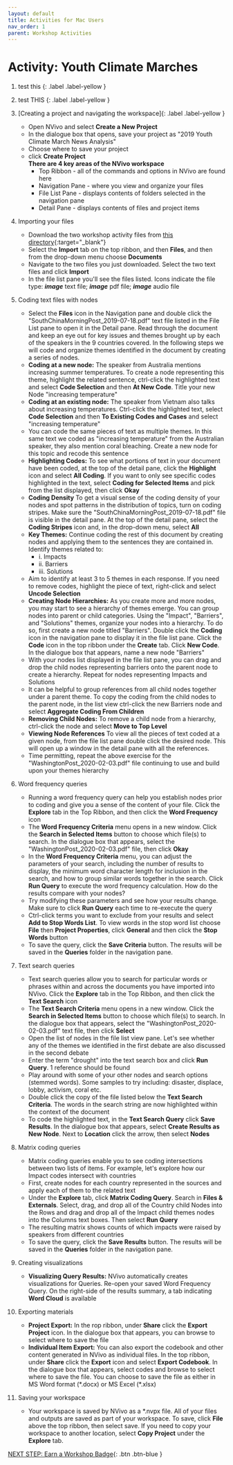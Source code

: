 ```yaml
---
layout: default
title: Activities for Mac Users
nav_order: 1
parent: Workshop Activities
---
```


# Activity: Youth Climate Marches

1.  test this
{: .label .label-yellow }<br>

2.  test THIS
{: .label .label-yellow }<br>

1.  [Creating a project and navigating the workspace]{: .label .label-yellow }
    - Open NVivo and select **Create a New Project**
    - In the dialogue box that opens, save your project as "2019 Youth Climate March News Analysis"
    - Choose where to save your project
    - click **Create Project**<br>
    **There are 4 key areas of the NVivo workspace**
        - Top Ribbon - all of the commands and options in NVivo are found here
        - Navigation Pane - where you view and organize your files
        - File List Pane - displays contents of folders selected in the navigation pane
        - Detail Pane - displays contents of files and project items
2.  Importing your files
    - Download the two workshop activity files from [this directory](https://bit.ly/DSC_NVIVO_Activity_1_Files){:target="_blank"}
    - Select the **Import** tab on the top ribbon, and then **Files**, and then from the drop-down menu choose **Documents**
    - Navigate to the two files you just downloaded. Select the two text files and click **Import**
    - In the file list pane you'll see the files listed. Icons indicate the file type: ***image*** text file; ***image*** pdf file; ***image*** audio file
3.  Coding text files with nodes
    - Select the **Files** icon in the Navigation pane and double click the "SouthChinaMorningPost_2019-07-18.pdf" text file listed in the File List pane to open it in the Detail pane. Read through the document and keep an eye out for key issues and themes brought up by each of the speakers in the 9 countries covered. In the following steps we will code and organize themes identified in the document by creating a series of nodes.
    - **Coding at a new node:** The speaker from Australia mentions increasing summer temperatures. To create a node representing this theme, highlight the related sentence, ctrl-click the highlighted text and select **Code Selection** and then **At New Code**. Title your new Node "increasing temperature"
    - **Coding at an existing node:** The speaker from Vietnam also talks about increasing temperatures. Ctrl-click the highlighted text, select **Code Selection** and then **To Existing Codes and Cases** and select "increasing temperature"
    - You can code the same pieces of text as multiple themes. In this same text we coded as "increasing temperature" from the Australian speaker, they also mention coral bleaching. Create a new node for this topic and recode this sentence
    - **Highlighting Codes:** To see what portions of text in your document have been coded, at the top of the detail pane, click the **Highlight** icon and select **All Coding**. If you want to only see specific codes highlighted in the text, select **Coding for Selected Items** and pick from the list displayed, then click **Okay**
    - **Coding Density** To get a visual sense of the coding density of your nodes and spot patterns in the distribution of topics, turn on coding stripes. Make sure the "SouthChinaMorningPost_2019-07-18.pdf" file is visible in the detail pane. At the top of the detail pane, select the **Coding Stripes** icon and, in the drop-down menu, select **All**
    - **Key Themes:** Continue coding the rest of this document by creating nodes and applying them to the sentences they are contained in. Identify themes related to:
        - i.   Impacts
        - ii.  Barriers
        - iii. Solutions
    - Aim to identify at least 3 to 5 themes in each response. If you need to remove codes, highlight the piece of text, right-click and select **Uncode Selection**
    - **Creating Node Hierarchies:** As you create more and more nodes, you may start to see a hierarchy of themes emerge. You can group nodes into parent or child categories. Using the "Impact", "Barriers", and "Solutions" themes, organize your nodes into a hierarchy. To do so, first create a new node titled "Barriers". Double click the **Coding** icon in the navigation pane to display it in the file list pane. Click the **Code** icon in the top ribbon under the **Create** tab. Click **New Code**. In the dialogue box that appears, name a new node "Barriers"
    - With your nodes list displayed in the file list pane, you can drag and drop the child nodes representing barriers onto the parent node to create a hierarchy. Repeat for nodes representing Impacts and Solutions
    - It can be helpful to group references from all child nodes together under a parent theme. To copy the coding from the child nodes to the parent node, in the list view ctrl-click the new Barriers node and select **Aggregate Coding From Children**
    - **Removing Child Nodes:** To remove a child node from a hierarchy, ctrl-click the node and select **Move to Top Level**
    - **Viewing Node References** To view all the pieces of text coded at a given node, from the file list pane double click the desired node. This will open up a window in the detail pane with all the references.
    - Time permitting, repeat the above exercise for the "WashingtonPost_2020-02-03.pdf" file continuing to use and build upon your themes hierarchy
4.  Word frequency queries
    - Running a word frequency query can help you establish nodes prior to coding and give you a sense of the content of your file. Click the **Explore** tab in the Top Ribbon, and then click the **Word Frequency** icon
    - The **Word Frequency Criteria** menu opens in a new window. Click the **Search in Selected Items** button to choose which file(s) to search. In the dialogue box that appears, select the "WashingtonPost_2020-02-03.pdf" file, then click **Okay**
    - In the **Word Frequency Criteria** menu, you can adjust the parameters of your search, including the number of results to display, the minimum word character length for inclusion in the search, and how to group similar words together in the search. Click **Run Query** to execute the word frequency calculation. How do the results compare with your nodes?
    - Try modifying these parameters and see how your results change. Make sure to click **Run Query** each time to re-execute the query
    - Ctrl-click terms you want to exclude from your results and select **Add to Stop Words List**. To view words in the stop word list choose **File** then **Project Properties**, click **General** and then click the **Stop Words** button
    - To save the query, click the **Save Criteria** button. The results will be saved in the **Queries** folder in the navigation pane.
5.  Text search queries
    - Text search queries allow you to search for particular words or phrases within and across the documents you have imported into NVivo. Click the **Explore** tab in the Top Ribbon, and then click the **Text Search** icon
    - The **Text Search Criteria** menu opens in a new window. Click the **Search in Selected Items** button to choose which file(s) to search. In the dialogue box that appears, select the "WashingtonPost_2020-02-03.pdf" text file, then click **Select**
    - Open the list of nodes in the file list view pane. Let's see whether any of the themes we identified in the first debate are also discussed in the second debate
    - Enter the term "drought" into the text search box and click **Run Query**. 1 reference should be found
    - Play around with some of your other nodes and search options (stemmed words). Some samples to try including: disaster, displace, lobby, activism, coral etc.
    - Double click the copy of the file listed below the **Text Search Criteria**. The words in the search string are now highlighted within the context of the document
    - To code the highlighted text, in the **Text Search Query** click **Save Results**. In the dialogue box that appears, select **Create Results as New Node**. Next to **Location** click the arrow, then select **Nodes**
6.  Matrix coding queries
    - Matrix coding queries enable you to see coding intersections between two lists of items. For example, let's explore how our Impact codes intersect with countries
    - First, create nodes for each country represented in the sources and apply each of them to the related text
    - Under the **Explore** tab, click **Matrix Coding Query**. Search in **Files & Externals**. Select, drag, and drop all of the Country child Nodes into the Rows and drag and drop all of the Impact child themes nodes into the Columns text boxes. Then select **Run Query**
    - The resulting matrix shows counts of which impacts were raised by speakers from different countries
    - To save the query, click the **Save Results** button. The results will be saved in the **Queries** folder in the navigation pane.
7.  Creating visualizations
    - **Visualizing Query Results:** NVivo automatically creates visualizations for Queries. Re-open your saved Word Frequency Query. On the right-side of the results summary, a tab indicating **Word Cloud** is available
8.  Exporting materials
    - **Project Export:** In the rop ribbon, under **Share** click the **Export Project** icon. In the dialogue box that appears, you can browse to select where to save the file
    - **Individual Item Export:** You can also export the codebook and other content generated in NVivo as individual files. In the top ribbon, under **Share** click the **Export** icon and select **Export Codebook**. In the dialogue box that appears, select codes and browse to select where to save the file. You can choose to save the file as either in MS Word format (\*.docx) or MS Excel (\*.xlsx)
9.  Saving your workspace
    - Your workspace is saved by NVivo as a \*.nvpx file. All of your files and outputs are saved as part of your workspace. To save, click **File** above the top ribbon, then select save. If you need to copy your workspace to another location, select **Copy Project** under the **Explore** tab.

[NEXT STEP: Earn a Workshop Badge](informal-credentials.html){: .btn .btn-blue }
